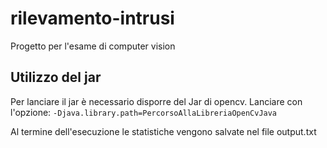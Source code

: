 # rilevamento-intrusi
Progetto per l'esame di computer vision

## Utilizzo del jar
Per lanciare il jar è necessario disporre del Jar di opencv. Lanciare con l'opzione:
`-Djava.library.path=PercorsoAllaLibreriaOpenCvJava`

Al termine dell'esecuzione le statistiche vengono salvate nel file output.txt
